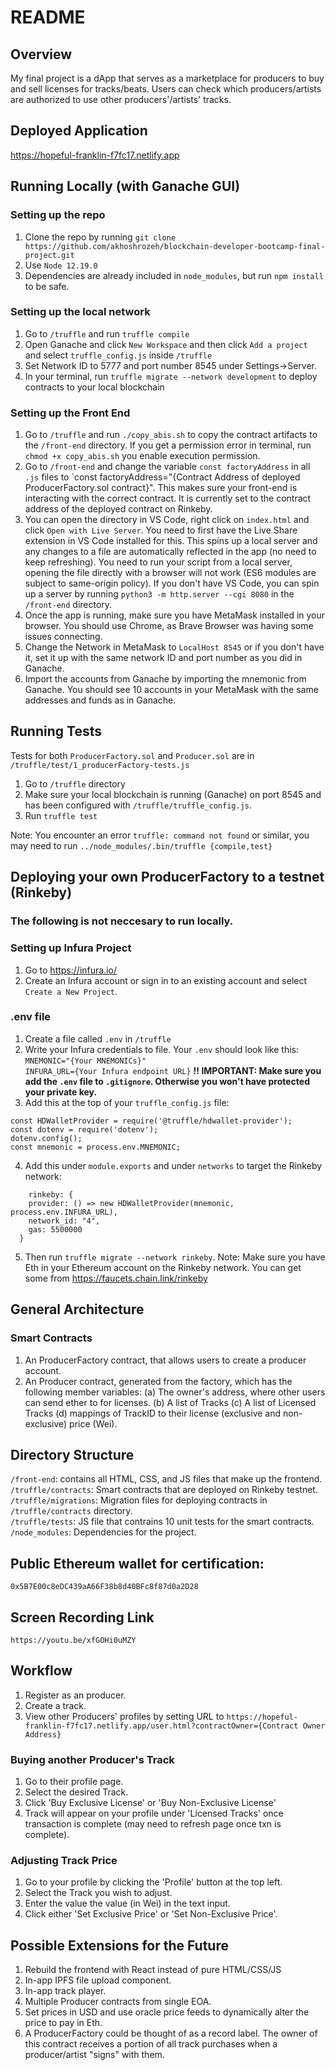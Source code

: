 # README
## Overview
My final project is a dApp that serves as a marketplace for producers to buy and sell licenses for tracks/beats. Users can check which producers/artists are authorized to use other producers'/artists' tracks.

## Deployed Application
https://hopeful-franklin-f7fc17.netlify.app

## Running Locally (with Ganache GUI)
### Setting up the repo
1. Clone the repo by running `git clone https://github.com/akhoshrozeh/blockchain-developer-bootcamp-final-project.git`
2. Use `Node 12.19.0`
3. Dependencies are already included in `node_modules`, but run `npm install` to be safe.

### Setting up the local network
1. Go to `/truffle` and run `truffle compile`
2. Open Ganache and click `New Workspace` and then click `Add a project` and select `truffle_config.js` inside `/truffle` 
3. Set Network ID to 5777 and port number 8545 under Settings->Server.
4. In your terminal, run `truffle migrate --network development` to deploy contracts to your local blockchain 

### Setting up the Front End
1. Go to `/truffle` and run `./copy_abis.sh` to copy the contract artifacts to the `/front-end` directory. If you get a permission error in terminal, run `chmod +x copy_abis.sh` you enable execution permission. 
2. Go to `/front-end` and change the variable `const factoryAddress` in all `.js` files to `const factoryAddress="{Contract Address of deployed ProducerFactory.sol contract}". This makes sure your front-end is interacting with the correct contract. It is currently set to the contract address of the deployed contract on Rinkeby.
3. You can open the directory in VS Code, right click on `index.html` and click `Open with Live Server`. You need to first have the Live Share extension in VS Code installed for this. This spins up a local server and any changes to a file are automatically reflected in the app (no need to keep refreshing). You need to run your script from a local server, opening the file directly with a browser will not work (ES6 modules are subject to same-origin policy). If you don't have VS Code, you can spin up a server by running `python3 -m http.server --cgi 8080` in the `/front-end` directory.
4. Once the app is running, make sure you have MetaMask installed in your browser. You should use Chrome, as Brave Browser was having some issues connecting. 
5. Change the Network in MetaMask to `LocalHost 8545` or if you don't have it, set it up with the same network ID and port number as you did in Ganache. 
6. Import the accounts from Ganache by importing the mnemonic from Ganache. You should see 10 accounts in your MetaMask with the same addresses and funds as in Ganache. 

## Running Tests
Tests for both `ProducerFactory.sol` and `Producer.sol` are in `/truffle/test/1_producerFactory-tests.js`
1. Go to `/truffle` directory
2. Make sure your local blockchain is running (Ganache) on port 8545 and has been configured with `/truffle/truffle_config.js`.
3. Run `truffle test`

Note: You encounter an error `truffle: command not found` or similar, you may need to run `../node_modules/.bin/truffle {compile,test}`

## Deploying your own ProducerFactory to a testnet (Rinkeby)
### The following is not neccesary to run locally.
### Setting up Infura Project
1. Go to https://infura.io/
2. Create an Infura account or sign in to an existing account and select `Create a New Project`.  

### .env file
1. Create a file called `.env` in `/truffle`
2. Write your Infura credentials to file. Your `.env` should look like this:  \
    `MNEMONIC="{Your MNEMONICs}"` \
    `INFURA_URL={Your Infura endpoint URL}`
**!! IMPORTANT: Make sure you add the `.env` file to `.gitignore`. Otherwise you won't have protected your private key.**
3. Add this at the top of your `truffle_config.js` file:
  ```
  const HDWalletProvider = require('@truffle/hdwallet-provider');
  const dotenv = require('dotenv');
  dotenv.config();
  const mnemonic = process.env.MNEMONIC;
  ```
4. Add this under `module.exports` and under `networks` to target the Rinkeby network:
  ```
      rinkeby: {
      provider: () => new HDWalletProvider(mnemonic, process.env.INFURA_URL),
      network_id: "4",
      gas: 5500000
    }
  ```
5. Then run `truffle migrate --network rinkeby`. Note: Make sure you have Eth in your Ethereum account on the Rinkeby network. You can get some from https://faucets.chain.link/rinkeby


## General Architecture 
### Smart Contracts
1. An ProducerFactory contract, that allows users to create a producer account. 
2. An Producer contract, generated from the factory, which has the following member variables: 
  (a) The owner's address, where other users can send ether to for licenses. 
  (b) A list of Tracks
  (c) A list of Licensed Tracks
  (d) mappings of TrackID to their license (exclusive and non-exclusive) price (Wei).

## Directory Structure 
`/front-end`: contains all HTML, CSS, and JS files that make up the frontend.\
`/truffle/contracts`: Smart contracts that are deployed on Rinkeby testnet.\
`/truffle/migrations`: Migration files for deploying contracts in `/truffle/contracts` directory.\
`/truffle/tests`: JS file that contrains 10 unit tests for the smart contracts.\
`/node_modules`: Dependencies for the project.

## Public Ethereum wallet for certification:
`0x5B7E00c8eDC439aA66F38b8d40BFc8f87d0a2D28`

## Screen Recording Link
`https://youtu.be/xfGOHi0uMZY`

## Workflow
1. Register as an producer.
2. Create a track.
3. View other Producers' profiles by setting URL to `https://hopeful-franklin-f7fc17.netlify.app/user.html?contractOwner={Contract Owner Address}`
### Buying another Producer's Track
1. Go to their profile page.
2. Select the desired Track.
3. Click 'Buy Exclusive License' or 'Buy Non-Exclusive License'
4. Track will appear on your profile under 'Licensed Tracks' once transaction is complete (may need to refresh page once txn is complete).

### Adjusting Track Price
1. Go to your profile by clicking the 'Profile' button at the top left.
2. Select the Track you wish to adjust.
3. Enter the value the value (in Wei) in the text input.
4. Click either 'Set Exclusive Price' or 'Set Non-Exclusive Price'.


## Possible Extensions for the Future
1. Rebuild the frontend with React instead of pure HTML/CSS/JS
2. In-app IPFS file upload component.
3. In-app track player.
4. Multiple Producer contracts from single EOA. 
5. Set prices in USD and use oracle price feeds to dynamically alter the price to pay in Eth. 
6. A ProducerFactory could be thought of as a record label. The owner of this contract receives a portion of all track purchases when a producer/artist "signs" with them.
